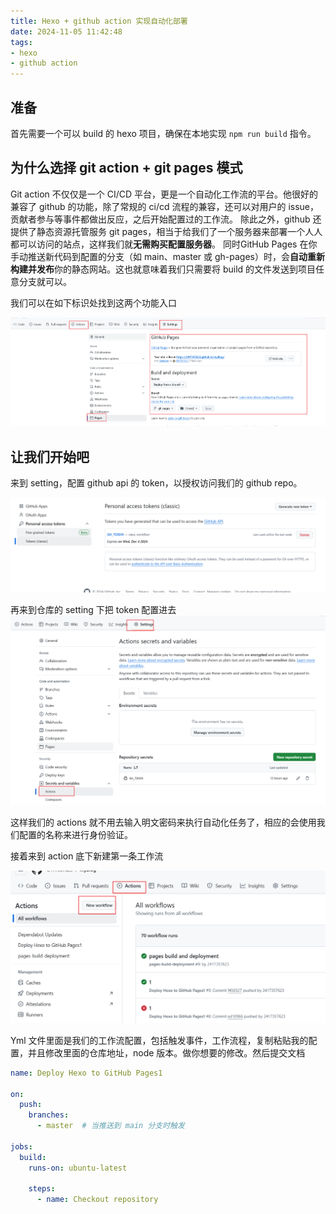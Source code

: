```yaml
---
title: Hexo + github action 实现自动化部署
date: 2024-11-05 11:42:48
tags: 
- hexo 
- github action
---
```



## 准备

首先需要一个可以 build 的 hexo 项目，确保在本地实现 `npm run build` 指令。

## 为什么选择 git action + git pages 模式

Git action 不仅仅是一个 CI/CD 平台，更是一个自动化工作流的平台。他很好的兼容了 github 的功能，除了常规的 ci/cd 流程的兼容，还可以对用户的 issue，贡献者参与等事件都做出反应，之后开始配置过的工作流。
除此之外，github 还提供了静态资源托管服务 git pages，相当于给我们了一个服务器来部署一个人人都可以访问的站点，这样我们就**无需购买配置服务器**。
同时GitHub Pages 在你手动推送新代码到配置的分支（如 main、master 或 gh-pages）时，会**自动重新构建并发布**你的静态网站。这也就意味着我们只需要将 build 的文件发送到项目任意分支就可以。

我们可以在如下标识处找到这两个功能入口

![](attachment/Pasted%20image%2020241105103438.png)


## 让我们开始吧 

来到 setting，配置 github api 的 token，以授权访问我们的 github repo。

![](attachment/Pasted%20image%2020241105112250.png)

再来到仓库的 setting 下把 token 配置进去
![](attachment/Pasted%20image%2020241105112403.png)

这样我们的 actions 就不用去输入明文密码来执行自动化任务了，相应的会使用我们配置的名称来进行身份验证。

接着来到 action 底下新建第一条工作流

![](attachment/Pasted%20image%2020241105112620.png)

Yml 文件里面是我们的工作流配置，包括触发事件，工作流程，复制粘贴我的配置，并且修改里面的仓库地址，node 版本。做你想要的修改。然后提交文档

```yml
name: Deploy Hexo to GitHub Pages1

on:
  push:
    branches:
      - master  # 当推送到 main 分支时触发

jobs:
  build:
    runs-on: ubuntu-latest

    steps:
      - name: Checkout repository
